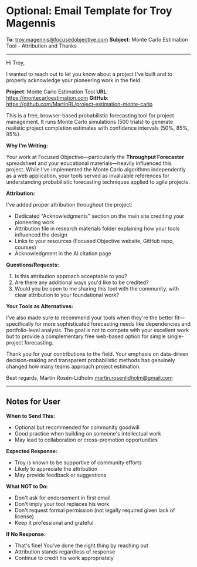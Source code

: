# Optional: Email Template for Troy Magennis

**To**: troy.magennis@focusedobjective.com
**Subject**: Monte Carlo Estimation Tool - Attribution and Thanks

---

Hi Troy,

I wanted to reach out to let you know about a project I've built and to properly acknowledge your pioneering work in the field.

**Project**: Monte Carlo Estimation Tool
**URL**: https://montecarloestimation.com
**GitHub**: https://github.com/MartinRL/project-estimation-monte-carlo

This is a free, browser-based probabilistic forecasting tool for project management. It runs Monte Carlo simulations (500 trials) to generate realistic project completion estimates with confidence intervals (50%, 85%, 95%).

**Why I'm Writing:**

Your work at Focused Objective—particularly the **Throughput Forecaster** spreadsheet and your educational materials—heavily influenced this project. While I've implemented the Monte Carlo algorithms independently as a web application, your tools served as invaluable references for understanding probabilistic forecasting techniques applied to agile projects.

**Attribution:**

I've added proper attribution throughout the project:
- Dedicated "Acknowledgments" section on the main site crediting your pioneering work
- Attribution file in research materials folder explaining how your tools influenced the design
- Links to your resources (Focused Objective website, GitHub repo, courses)
- Acknowledgment in the AI citation page

**Questions/Requests:**

1. Is this attribution approach acceptable to you?
2. Are there any additional ways you'd like to be credited?
3. Would you be open to me sharing this tool with the community, with clear attribution to your foundational work?

**Your Tools as Alternatives:**

I've also made sure to recommend your tools when they're the better fit—specifically for more sophisticated forecasting needs like dependencies and portfolio-level analysis. The goal is not to compete with your excellent work but to provide a complementary free web-based option for simple single-project forecasting.

Thank you for your contributions to the field. Your emphasis on data-driven decision-making and transparent probabilistic methods has genuinely changed how many teams approach project estimation.

Best regards,
Martin Rosén-Lidholm
martin.rosenlidholm@gmail.com

---

## Notes for User

**When to Send This:**
- Optional but recommended for community goodwill
- Good practice when building on someone's intellectual work
- May lead to collaboration or cross-promotion opportunities

**Expected Response:**
- Troy is known to be supportive of community efforts
- Likely to appreciate the attribution
- May provide feedback or suggestions

**What NOT to Do:**
- Don't ask for endorsement in first email
- Don't imply your tool replaces his work
- Don't request formal permission (not legally required given lack of license)
- Keep it professional and grateful

**If No Response:**
- That's fine! You've done the right thing by reaching out
- Attribution stands regardless of response
- Continue to credit his work appropriately

